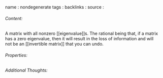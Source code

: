 name : nondegenerate
tags : 
backlinks : 
source : 

###### Content:
A matrix with all nonzero [[eigenvalue]]s. The rational being that, if a matrix has a zero eigenvalue, then it will result in the loss of information and will not be an [[invertible matrix]] that you can undo.

###### Properties:


###### Additional Thoughts:
